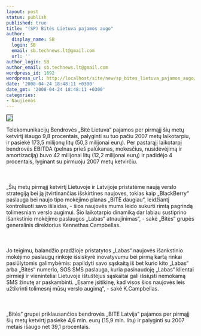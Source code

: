 ```yaml
---
layout: post
status: publish
published: true
title: "(SP) Bitės Lietuva pajamos augo"
author:
  display_name: SB
  login: SB
  email: sb.technews.lt@gmail.com
  url: ''
author_login: SB
author_email: sb.technews.lt@gmail.com
wordpress_id: 1692
wordpress_url: http://localhost/site/new/sp_bites_lietuva_pajamos_augo/
date: '2008-04-24 18:48:11 +0300'
date_gmt: '2008-04-24 18:48:11 +0300'
categories:
- Naujienos
---
```

<div class="imgright"><img src="http://img98.imageshack.us/img98/5492/logobitept9.png" border="1"></div>
<p>Telekomunikacijų Bendrovės „Bitė Lietuva“ pajamos per pirmąjį šių metų ketvirtį išaugo 9,8 procentais, palyginti su tuo pačiu 2007 metų laikotarpiu, ir pasiekė 173,5 milijonų litų (50,3 milijonai eurų). Per pastarąjį laikotarpį bendrovės EBITDA (pelnas prieš palūkanas, mokesčius, nusidėvėjimą ir amortizaciją) buvo 42 milijonai litų (12,2 milijonai eurų) ir padidėjo 4 procentais, lyginant su pirmuoju 2007 metų ketvirčiu.<br />
<br><br />
<br>„Šių metų pirmąjį ketvirtį Lietuvoje ir Latvijoje pristatėme naują verslo strategiją bei ją įtvirtinančias išskirtines naujoves, tokias kaip „BlackBerry“ paslauga bei naujo tipo mokėjimo planas „BITĖ daugiau“, leidžiantį kontroliuoti savo išlaidas, - šios naujovės mums leido sukurti rimtą pagrindą tolimesniam verslo augimui. Šio laikotarpio dinamiką dar labiau sustiprino išankstinio mokėjimo paslaugos „Labas“ atnaujinimas“, - sakė „Bitės“ grupės generalinis direktorius Kennethas Campbellas.<br />
<br><br />
<br>Jo teigimu, balandžio pradžioje pristatytos „Labas“ naujovės išankstinio mokėjimo paslaugų rinkoje išsiskyrė inovatyvumu bei pirmą kartą rinkai pasiūlytomis galimybėmis: papildyti savo sąskaitą iš bet kurio kito „Labas“ arba „Bitės“ numerio, SOS SMS paslauga, kuria pasinaudoję „Labas“ klientai pirmieji ir vieninteliai Lietuvoje ištuštėjus sąskaitai gali išsiųsti nemokamą SMS žinutę ar paskambinti. „Esame įsitikinę, kad visos šios naujovės leis užtikrinti tolimesnį mūsų verslo augimą“, - sakė K.Campbellas.<br />
<br><br />
<br>„Bitės“ grupei priklausančios bendrovės „BITE Latvija“ pajamos per pirmąjį šių metų ketvirtį pasiekė 4,6 mln. eurų (15,9 mln. litų) ir palyginti su 2007 metais išaugo net 39,1 procentais.<br />
<br><br />
<br></p>

